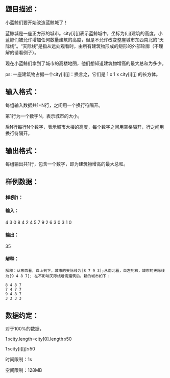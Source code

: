 ## 题目描述：

小蓝鲸们要开始改造蓝鲸城了！

蓝鲸城是一座正方形的城市。city[i][j]表示蓝鲸城中，坐标为(i,j)建筑的高度。小蓝鲸们被允许增加任何数量建筑的高度，但是不允许改变整座城市东西南北的“天际线”。“天际线”是指从远处观看时，由所有建筑物形成的矩形的外部轮廓（不理解的请看例子）。

现在小蓝鲸们拿到了城市的高楼地图，他们想知道建筑物增高的最大总和为多少。

ps: 一座建筑物占据一个city[i][j]：换言之，它们是 1 x 1 x city[i][j] 的长方体。

## 输入格式：
每组输入数据共1+N行，之间用一个换行符隔开。

第1行为一个数字N，表示城市的大小。

后N行每行N个数字，表示城市大楼的高度，每个数字之间用空格隔开，行之间用换行符隔开。

## 输出格式：
每组输出共1行，包含一个数字，即为建筑物增高的最大总和。

## 样例数据：

### 样例1：

#### 输入：
4
3 0 8 4
2 4 5 7
9 2 6 3
0 3 1 0
#### 输出：
35
#### 解释：
```
解释：从东西看，自上到下，城市的天际线为[8 7 9 3];从南北看，自左到右，城市的天际线为[9 4 8 7]; 在不影响天际线增高建筑后，新的城市如下：

8 4 8 7
7 4 7 7
9 4 8 7
3 3 3 3
```

## 数据约定：
对于100%的数据，

1≤city.length=city[0].length≤50

1≤city[i][j]≤50

时间限制：1s

空间限制：128MB

